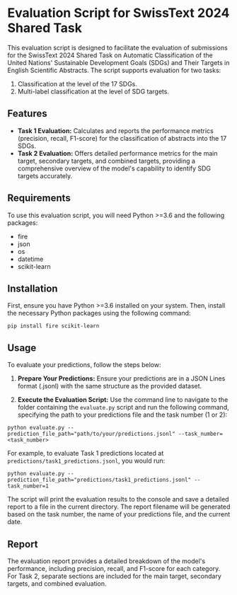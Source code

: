 # Evaluation Script for SwissText 2024 Shared Task

This evaluation script is designed to facilitate the evaluation of submissions for the SwissText 2024 Shared Task on Automatic Classification of the United Nations' Sustainable Development Goals (SDGs) and Their Targets in English Scientific Abstracts. The script supports evaluation for two tasks:
1. Classification at the level of the 17 SDGs.
2. Multi-label classification at the level of SDG targets.

## Features

- **Task 1 Evaluation:** Calculates and reports the performance metrics (precision, recall, F1-score) for the classification of abstracts into the 17 SDGs.
- **Task 2 Evaluation:** Offers detailed performance metrics for the main target, secondary targets, and combined targets, providing a comprehensive overview of the model's capability to identify SDG targets accurately.

## Requirements

To use this evaluation script, you will need Python >=3.6 and the following packages:

- fire
- json
- os
- datetime
- scikit-learn

## Installation

First, ensure you have Python >=3.6 installed on your system. Then, install the necessary Python packages using the following command:

`pip install fire scikit-learn`


## Usage

To evaluate your predictions, follow the steps below:

1. **Prepare Your Predictions:** Ensure your predictions are in a JSON Lines format (.jsonl) with the same structure as the provided dataset.

2. **Execute the Evaluation Script:** Use the command line to navigate to the folder containing the `evaluate.py` script and run the following command, specifying the path to your predictions file and the task number (1 or 2):

`python evaluate.py --prediction_file_path="path/to/your/predictions.jsonl" --task_number=<task_number>`


For example, to evaluate Task 1 predictions located at `predictions/task1_predictions.jsonl`, you would run:

`python evaluate.py --prediction_file_path="predictions/task1_predictions.jsonl" --task_number=1`


The script will print the evaluation results to the console and save a detailed report to a file in the current directory. The report filename will be generated based on the task number, the name of your predictions file, and the current date.

## Report

The evaluation report provides a detailed breakdown of the model's performance, including precision, recall, and F1-score for each category. For Task 2, separate sections are included for the main target, secondary targets, and combined evaluation.